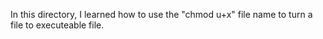 In this directory, I learned how to use the "chmod u+x" file name to turn a file to executeable file.

